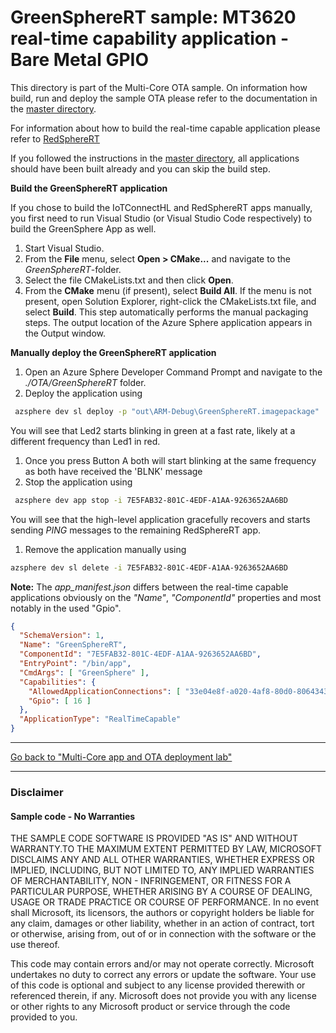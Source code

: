 ﻿# GreenSphereRT sample: MT3620 real-time capability application - Bare Metal GPIO

This directory is part of the Multi-Core OTA sample. On information how build, run and deploy the sample OTA please refer 
to the documentation in the [master directory](../README.MD).
  
For information about how to build the real-time capable application please refer to 
[RedSphereRT](../RedSphereRT/README.MD)


If you followed the instructions in the [master directory](../README.MD), all applications should have been built already and you can skip the build step.

**Build the GreenSphereRT application**
 
If you chose to build the IoTConnectHL and RedSphereRT apps manually, you first need to run Visual Studio 
(or Visual Studio Code respectively) to build the GreenSphere App as well.

1. Start Visual Studio.
1. From the **File** menu, select **Open > CMake...** and navigate to the *GreenSphereRT*-folder.
1. Select the file CMakeLists.txt and then click **Open**.
1. From the **CMake** menu (if present), select **Build All**. If the menu is not present, open Solution Explorer, 
right-click the CMakeLists.txt file, and select **Build**. This step automatically performs the manual packaging steps. 
The output location of the Azure Sphere application appears in the Output window.

**Manually deploy the GreenSphereRT application**

1. Open an Azure Sphere Developer Command Prompt and navigate to the *./OTA/GreenSphereRT* folder. 
1. Deploy the application using 
```sh
 azsphere dev sl deploy -p "out\ARM-Debug\GreenSphereRT.imagepackage" 
```
You will see that Led2 starts blinking in green at a fast rate, likely at a different frequency than Led1 in red.
1. Once you press Button A both will start blinking at the same frequency as both have received the 'BLNK' message 
1. Stop the application using
```sh
 azsphere dev app stop -i 7E5FAB32-801C-4EDF-A1AA-9263652AA6BD
```
You will see that the high-level application gracefully recovers and starts sending *PING* messages to the remaining RedSphereRT app.
1. Remove the application manually using
```sh
azsphere dev sl delete -i 7E5FAB32-801C-4EDF-A1AA-9263652AA6BD
```


**Note:** The *app_manifest.json* differs between the real-time capable applications obviously 
on the *"Name"*, *"ComponentId"* properties and most notably in the used "Gpio".

```json
{
  "SchemaVersion": 1,
  "Name": "GreenSphereRT",
  "ComponentId": "7E5FAB32-801C-4EDF-A1AA-9263652AA6BD",
  "EntryPoint": "/bin/app",
  "CmdArgs": [ "GreenSphere" ],
  "Capabilities": {
    "AllowedApplicationConnections": [ "33e04e8f-a020-4af8-80d0-8064343e0616" ],
    "Gpio": [ 16 ]
  },
  "ApplicationType": "RealTimeCapable"
}
```

---
[Go back to "Multi-Core app and OTA deployment lab"](../README.MD)

---

### Disclaimer

#### Sample code - No Warranties
THE SAMPLE CODE SOFTWARE IS PROVIDED "AS IS" AND WITHOUT WARRANTY.TO THE MAXIMUM EXTENT 
PERMITTED BY LAW, MICROSOFT DISCLAIMS ANY AND ALL OTHER WARRANTIES, WHETHER EXPRESS OR 
IMPLIED, INCLUDING, BUT NOT LIMITED TO, ANY IMPLIED WARRANTIES OF MERCHANTABILITY, 
NON - INFRINGEMENT, OR FITNESS FOR A PARTICULAR PURPOSE, WHETHER ARISING BY A COURSE 
OF DEALING, USAGE OR TRADE PRACTICE OR COURSE OF PERFORMANCE.
In no event shall Microsoft, its licensors, the authors or copyright holders be liable 
for any claim, damages or other liability, whether in an action of contract, tort or 
otherwise, arising from, out of or in connection with the software or the use thereof.

This code may contain errors and/or may not operate correctly. Microsoft undertakes no 
duty to correct any errors or update the software. Your use of this code is optional and 
subject to any license provided therewith or referenced therein, if any. Microsoft does 
not provide you with any license or other rights to any Microsoft product or service 
through the code provided to you.
